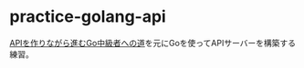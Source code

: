 # practice-golang-api

[APIを作りながら進むGo中級者への道](https://techbookfest.org/product/jXDAEU1dR53kbZkgtDm9zx?productVariantID=dvjtgpjw8VDTXNqKaanTVi)を元にGoを使ってAPIサーバーを構築する練習。
